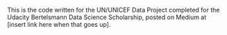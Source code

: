 This is the code written for the UN/UNICEF Data Project completed for the Udacity Bertelsmann Data Science Scholarship, posted on Medium at [insert link here when that goes up].
